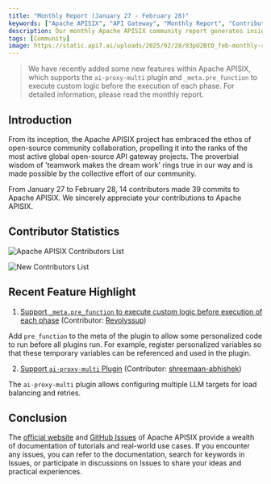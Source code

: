 ```yaml
---
title: "Monthly Report (January 27 - February 28)"
keywords: ["Apache APISIX", "API Gateway", "Monthly Report", "Contributor"]
description: Our monthly Apache APISIX community report generates insights into the project's monthly developments. The reports provide a pathway into the Apache APISIX community, ensuring that you stay well-informed and actively involved.
tags: [Community]
image: https://static.api7.ai/uploads/2025/02/28/83pU2BtD_feb-monthly-report-cover-en.png
---
```


> We have recently added some new features within Apache APISIX, which supports the `ai-proxy-multi` plugin and `_meta.pre_function` to execute custom logic before the execution of each phase. For detailed information, please read the monthly report.
<!--truncate-->

## Introduction

From its inception, the Apache APISIX project has embraced the ethos of open-source community collaboration, propelling it into the ranks of the most active global open-source API gateway projects. The proverbial wisdom of 'teamwork makes the dream work' rings true in our way and is made possible by the collective effort of our community.

From January 27 to February 28, 14 contributors made 39 commits to Apache APISIX. We sincerely appreciate your contributions to Apache APISIX.

## Contributor Statistics

![Apache APISIX Contributors List](https://static.api7.ai/uploads/2025/02/28/JaHy54nf_feb-contributors.png)

![New Contributors List](https://static.api7.ai/uploads/2025/02/28/0jejWHGZ_feb-new-contributors.jpg)

## Recent Feature Highlight

1. [Support `_meta.pre_function` to execute custom logic before execution of each phase](https://github.com/apache/apisix/pull/11793) (Contributor: [Revolyssup](https://github.com/Revolyssup))

Add `pre_function` to the meta of the plugin to allow some personalized code to run before all plugins run. For example, register personalized variables so that these temporary variables can be referenced and used in the plugin.

2. [Support `ai-proxy-multi` Plugin](https://github.com/apache/apisix/pull/11986) (Contributor: [shreemaan-abhishek](https://github.com/shreemaan-abhishek))

The `ai-proxy-multi` plugin allows configuring multiple LLM targets for load balancing and retries.

## Conclusion

The [official website](https://apisix.apache.org/) and [GitHub Issues](https://github.com/apache/apisix/issues) of Apache APISIX provide a wealth of documentation of tutorials and real-world use cases. If you encounter any issues, you can refer to the documentation, search for keywords in Issues, or participate in discussions on Issues to share your ideas and practical experiences.
